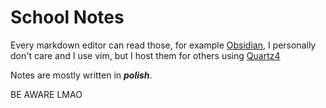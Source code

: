 # School Notes

Every markdown editor can read those, for example [Obsidian](https://obsidian.md),
I personally don't care and I use vim, but I host them for others using [Quartz4](https://quartz.jzhao.xyz/)

Notes are mostly written in ***polish***.

BE AWARE LMAO
